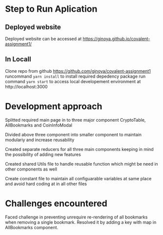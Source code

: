 # Step to Run Aplication

## Deployed website
Deployed website can be accessed at https://ginoya.github.io/covalent-assignment1/

## In Locall
Clone repo from github https://github.com/ginoya/covalent-assignment1
runcommand `yarn install` to install required depedency package
run command `yarn start` to access local developement environment at http://localhost:3000

# Development approach
Splitted required main page in to three major component CryptoTable, AllBookmarks and CoinInfoModal

Divided above three component into smaller component to maintain modulariy and increase reusability

Created separate reducers for all three main components keeping in mind the possibility of adding new features 

Created shared Utils file to handle reusable function which might be need in other components as well 

Create constant file to maintain all configuarable variables at same place and avoid hard coding at in all other files

# Challenges encountered

Faced challenge in preventing unrequire re-rendering of all bookmarks when removing a single bookmark. Resolved it by adding a key with map in AllBookmarks component.
